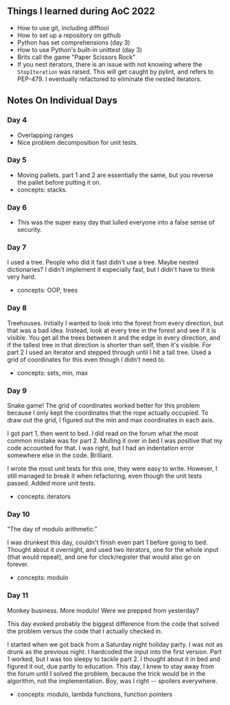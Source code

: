 ## Things I learned during AoC 2022

  - How to use git, including difftool
  - How to set up a repository on github
  - Python has set comprehensions (day 3)
  - How to use Python's built-in unittest (day 3)
  - Brits call the game "Paper Scissors Rock"
  - If you nest iterators, there is an issue with not knowing
    where the `StopIteration` was raised. This will get caught by
    pylint, and refers to PEP-479. I eventually refactored to eliminate
    the nested iterators.

## Notes On Individual Days

### Day 4
  - Overlapping ranges
  - Nice problem decomposition for unit tests.

### Day 5
  - Moving pallets. part 1 and 2 are essentially the same, but you
    reverse the pallet before putting it on.
  - concepts: stacks.

### Day 6
  - This was the super easy day that lulled everyone into a false sense
    of security.

### Day 7

I used a tree. People who did it fast didn't use a tree. Maybe
nested dictionaries? I didn't implement it especially fast, but I
didn't have to think very hard.

- concepts: OOP, trees

### Day 8

Treehouses. Initially I wanted to look into the forest from every
direction, but that was a bad idea. Instead, look at every tree in
the forest and see if it is visible. You get all the trees between
it and the edge in every direction, and if the tallest tree in that
direction is shorter than self, then it's visible.
For part 2 I used an iterator and stepped through until I hit a tall
tree. Used a grid of coordinates for this even though I didn't need
to.

- concepts: sets, min, max

### Day 9

Snake game! The grid of coordinates worked better for this problem
because I only kept the coordinates that the rope actually occupied.
To draw out the grid, I figured out the min and max coordinates in
each axis.

I got part 1, then went to bed. I did read on the forum
what the most common mistake was for part 2. Mulling it over in bed I was
positive that my code accounted for that. I was right, but I had an
indentation error somewhere else in the code. Brilliant.

I wrote the most unit tests for this one, they were easy to write.
However, I still managed
to break it when refactoring, even though the unit tests passed.
Added more unit tests.

- concepts: iterators

### Day 10

"The day of modulo arithmetic."

I was drunkest this day, couldn't finish even part 1 before going to bed.
Thought about it overnight, and used two iterators, one for the whole input
(that would repeat), and one for clock/register that would also go on
forever.

- concepts: modulo  

### Day 11

Monkey business. More modulo! Were we prepped from yesterday?

This day evoked probably the biggest difference from the code that solved
the problem versus the code that I actually checked in.

I started when we got back from a Saturday night holiday party. I was not
as drunk as the previous night. I hardcoded the input into the first version.
Part 1 worked, but I was too sleepy to tackle part 2. I thought about
it in bed and figured it out, due partly to education. This day, I knew to
stay away from the forum until I solved the problem, because the trick would
be in the algorithm, not the implementation. Boy, was I right -- spoilers
everywhere.

- concepts: modulo, lambda functions, function pointers
